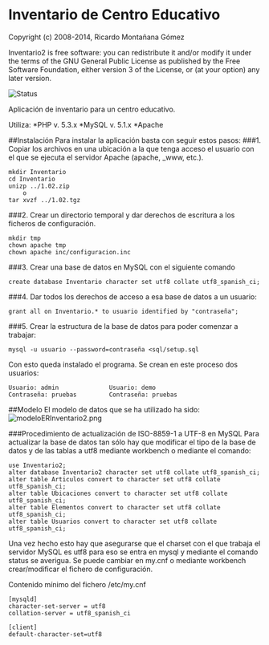 # Inventario de Centro Educativo
Copyright (c) 2008-2014, Ricardo Montañana Gómez

Inventario2 is free software: you can redistribute it and/or modify 
it under the terms of the GNU General Public License as published by
the Free Software Foundation, either version 3 of the License, or
(at your option) any later version.

![Status](https://www.codeship.io/projects/3419ed60-8792-0131-28be-1e0fe2cd9bcf/status)

Aplicación de inventario para un centro educativo.

Utiliza:
*PHP v. 5.3.x
*MySQL v. 5.1.x
*Apache

##Instalación
Para instalar la aplicación basta con seguir estos pasos:
###1. Copiar los archivos en una ubicación a la que tenga acceso el usuario con el que se ejecuta el servidor Apache (apache, _www, etc.).

    mkdir Inventario
    cd Inventario
    unizp ../1.02.zip 
        o
    tar xvzf ../1.02.tgz

###2. Crear un directorio temporal y dar derechos de escritura a los ficheros de configuración.
    
    mkdir tmp
    chown apache tmp
    chown apache inc/configuracion.inc
    
###3. Crear una base de datos en MySQL con el siguiente comando

    create database Inventario character set utf8 collate utf8_spanish_ci;

###4. Dar todos los derechos de acceso a esa base de datos a un usuario:

    grant all on Inventario.* to usuario identified by "contraseña";

###5. Crear la estructura de la base de datos para poder comenzar a trabajar:

    mysql -u usuario --password=contraseña <sql/setup.sql

Con esto queda instalado el programa. Se crean en este proceso dos usuarios:

    Usuario: admin              Usuario: demo
    Contraseña: pruebas         Contraseña: pruebas

##Modelo
El modelo de datos que se ha utilizado ha sido:
![modeloERInventario2.png](https://bitbucket.org/repo/Ag6zy8/images/4106389828-modeloERInventario2.png)

###Procedimiento de actualización de ISO-8859-1 a UTF-8 en MySQL
Para actualizar la base de datos tan sólo hay que modificar el tipo de la base de datos y de las tablas a utf8 mediante workbench o mediante el comando:

    use Inventario2;
    alter database Inventario2 character set utf8 collate utf8_spanish_ci;
    alter table Articulos convert to character set utf8 collate utf8_spanish_ci;
    alter table Ubicaciones convert to character set utf8 collate utf8_spanish_ci;
    alter table Elementos convert to character set utf8 collate utf8_spanish_ci;
    alter table Usuarios convert to character set utf8 collate utf8_spanish_ci;
    
Una vez hecho esto hay que asegurarse que el charset con el que trabaja el servidor MySQL es utf8 para eso se entra en mysql y mediante el comando status se averigua. Se puede cambiar en my.cnf o mediante workbench crear/modificar el fichero de configuración.

Contenido mínimo del fichero /etc/my.cnf

    [mysqld]
    character-set-server = utf8
    collation-server = utf8_spanish_ci

    [client]
    default-character-set=utf8